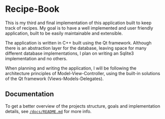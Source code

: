 # Recipe-Book

This is my third and final implementation of this application built to keep track of recipes. My goal is to have a well implemented and user friendly application, built to be easily maintainable and extensible.

The application is written in C++ built using the Qt framework. Although there is an abstraction layer for the database, leaving space for many different database implementations, I plan on writing an Sqlite3 implementation and no others.

When planning and writing the application, I will be following the architecture principles of Model-View-Controller, using the built-in solutions of the Qt framework (Views-Models-Delegates).

## Documentation

To get a better overview of the projects structure, goals and implementation details, see [`/docs/README.md`](./docs/README.md) for more info.

